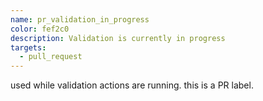 ```yaml
---
name: pr_validation_in_progress
color: fef2c0
description: Validation is currently in progress
targets:
  - pull_request
---
```


used while validation actions are running. this is a PR label.


